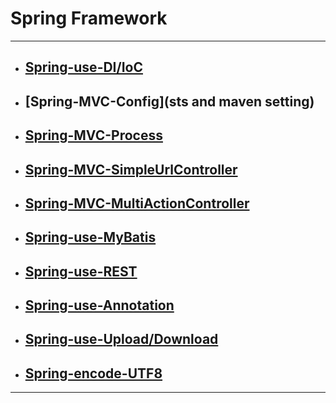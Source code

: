 # Spring Framework

****

* ## [Spring-use-DI/IoC]()

* ## [Spring-MVC-Config](sts and maven setting)

* ## [Spring-MVC-Process]()

* ## [Spring-MVC-SimpleUrlController]()

* ## [Spring-MVC-MultiActionController]()

* ## [Spring-use-MyBatis](jdbcTemplate)

* ## [Spring-use-REST]()

* ## [Spring-use-Annotation]()

* ## [Spring-use-Upload/Download]()

* ## [Spring-encode-UTF8]()

***

